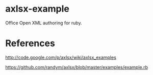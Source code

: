 axlsx-example
=============

Office Open XML authoring for ruby.

References
==========

http://code.google.com/p/axlsx/wiki/axlsx_examples

https://github.com/randym/axlsx/blob/master/examples/example.rb
